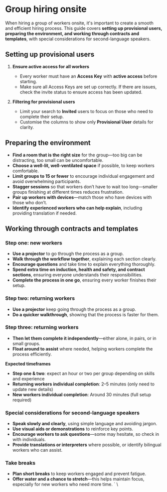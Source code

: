 # Group hiring onsite

When hiring a group of workers onsite, it's important to create a smooth and efficient hiring process. This guide covers
**setting up provisional users, preparing the environment, and working through contracts and templates**, with special
considerations for second-language speakers.

## Setting up provisional users

1. **Ensure active access for all workers**
    - Every worker must have an **Access Key** with **active access** before starting.
    - Make sure all Access Keys are set up correctly. If there are issues, check the invite status to ensure access has
      been updated.

2. **Filtering for provisional users**
    - Limit your search to **Invited** users to focus on those who need to complete their setup.
    - Customise the columns to show only **Provisional User** details for clarity.

## Preparing the environment

- **Find a room that is the right size** for the group—too big can be distracting, too small can be uncomfortable.
- **Choose a well-lit, well-ventilated space** if possible, to keep workers comfortable.
- **Limit groups to 15 or fewer** to encourage individual engagement and avoid overwhelming participants.
- **Stagger sessions** so that workers don’t have to wait too long—smaller groups finishing at different times reduces
  frustration.
- **Pair up workers with devices**—match those who have devices with those who don’t.
- **Identify experienced workers who can help explain**, including providing translation if needed.

<explanation>

## Working through contracts and templates

### Step one: new workers

- **Use a projector** to go through the process as a group.
- **Walk through the workflow together**, explaining each section clearly.
- **Encourage questions** and take time to explain everything thoroughly.
- **Spend extra time on induction, health and safety, and contract sections**, ensuring everyone understands their
  responsibilities.
- **Complete the process in one go**, ensuring every worker finishes their setup.

### Step two: returning workers

- **Use a projector** keep going through the process as a group.
- **Do a quicker walkthrough**, showing that the process is faster for them.

### Step three:  returning workers

- **Then let them complete it independently**—either alone, in pairs, or in small groups.
- **Float around to assist** where needed, helping workers complete the process efficiently.

<prompt>

**Expected timeframes**

- **Step one & two**: expect an hour or two per group depending on skills and experience
- **Returning workers individual completion**: 2–5 minutes (only need to update new details)
- **New workers individual completion**: Around 30 minutes (full setup required)

</prompt>

</explanation>

### Special considerations for second-language speakers

- **Speak slowly and clearly**, using simple language and avoiding jargon.
- **Use visual aids or demonstrations** to reinforce key points.
- **Encourage workers to ask questions**—some may hesitate, so check in with individuals.
- **Provide translations or interpreters** where possible, or identify bilingual workers who can assist.

### Take breaks

- **Plan short breaks** to keep workers engaged and prevent fatigue.
- **Offer water and a chance to stretch**—this helps maintain focus, especially for new workers who need more time.
  `
\
